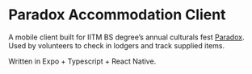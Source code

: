 # Paradox Accommodation Client

A mobile client built for IITM BS degree’s annual culturals fest [Paradox](https://www.iitmparadox.org/). Used by volunteers to check in lodgers and track supplied items. 

Written in Expo + Typescript + React Native.